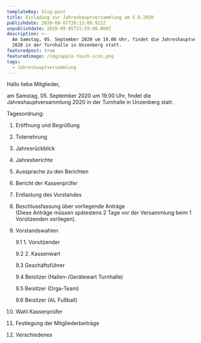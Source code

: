 ```yaml
---
templateKey: blog-post
title: Einladung zur Jahreshauptversammlung am 5.9.2020
publishdate: 2020-08-07T20:12:00.922Z
unpublishdate: 2020-09-05T21:59:00.000Z
description: >-
  Am Samstag, 05. September 2020 um 19.00 Uhr, findet die Jahreshauptversammlung
  2020 in der Turnhalle in Unzenberg statt.
featuredpost: true
featuredimage: /img/apple-touch-icon.png
tags:
  - Jahreshauptversammlung
---
```

Hallo liebe Mitglieder,

am Samstag, 05. September 2020 um 19.00 Uhr, findet die Jahreshauptversammlung 2020 in der Turnhalle in Unzenberg statt.

Tagesordnung:

1. Eröffnung und Begrüßung
2. Totenehrung  
3. Jahresrückblick
4. Jahresberichte
5. Aussprache zu den Berichten
6. Bericht der Kassenprüfer
7. Entlastung des Vorstandes
8. Beschlussfassung über vorliegende Anträge \
   (Diese Anträge müssen spätestens 2 Tage vor der Versammlung beim 1 Vorsitzenden vorliegen).
9. Vorstandswahlen

   9.1 1. Vorsitzender

   9.2 2. Kassenwart

   9.3 Geschäftsführer

   9.4 Beisitzer (Hallen-/Gerätewart Turnhalle)

   9.5 Beisitzer (Orga-Team)

   9.6 Beisitzer (AL Fußball)
10. Wahl Kassenprüfer
11. Festlegung der Mitgliederbeiträge
12. Verschiedenes